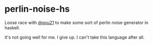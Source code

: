 # perlin-noise-hs

Loose race with [@qxu21](https://github.com/qxu21) to make some sort of perlin
noise generator in haskell.

It's not going well for me.
I give up. I can't take this language after all.
